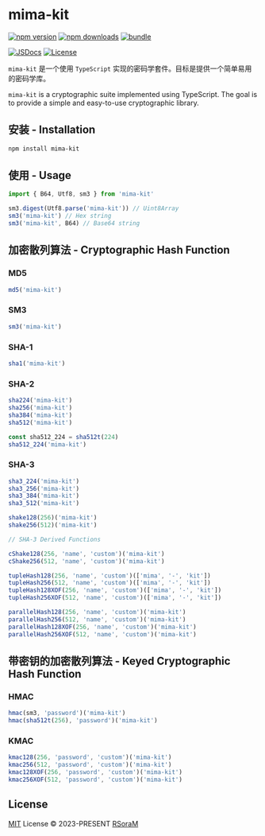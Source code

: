 # mima-kit

[![npm version][npm-version-src]][npm-version-href]
[![npm downloads][npm-downloads-src]][npm-downloads-href]
[![bundle][bundle-src]][bundle-href]

[![JSDocs][jsdocs-src]][jsdocs-href]
[![License][license-src]][license-href]

`mima-kit` 是一个使用 `TypeScript` 实现的密码学套件。目标是提供一个简单易用的密码学库。

`mima-kit` is a cryptographic suite implemented using TypeScript. The goal is to provide a simple and easy-to-use cryptographic library.

## 安装 - Installation

```bash
npm install mima-kit
```

## 使用 - Usage

```typescript
import { B64, Utf8, sm3 } from 'mima-kit'

sm3.digest(Utf8.parse('mima-kit')) // Uint8Array
sm3('mima-kit') // Hex string
sm3('mima-kit', B64) // Base64 string
```

## 加密散列算法 - Cryptographic Hash Function

### MD5

```typescript
md5('mima-kit')
```

### SM3

```typescript
sm3('mima-kit')
```

### SHA-1

```typescript
sha1('mima-kit')
```

### SHA-2

```typescript
sha224('mima-kit')
sha256('mima-kit')
sha384('mima-kit')
sha512('mima-kit')

const sha512_224 = sha512t(224)
sha512_224('mima-kit')
```

### SHA-3

```typescript
sha3_224('mima-kit')
sha3_256('mima-kit')
sha3_384('mima-kit')
sha3_512('mima-kit')

shake128(256)('mima-kit')
shake256(512)('mima-kit')

// SHA-3 Derived Functions

cShake128(256, 'name', 'custom')('mima-kit')
cShake256(512, 'name', 'custom')('mima-kit')

tupleHash128(256, 'name', 'custom')(['mima', '-', 'kit'])
tupleHash256(512, 'name', 'custom')(['mima', '-', 'kit'])
tupleHash128XOF(256, 'name', 'custom')(['mima', '-', 'kit'])
tupleHash256XOF(512, 'name', 'custom')(['mima', '-', 'kit'])

parallelHash128(256, 'name', 'custom')('mima-kit')
parallelHash256(512, 'name', 'custom')('mima-kit')
parallelHash128XOF(256, 'name', 'custom')('mima-kit')
parallelHash256XOF(512, 'name', 'custom')('mima-kit')
```

## 带密钥的加密散列算法 - Keyed Cryptographic Hash Function

### HMAC

```typescript
hmac(sm3, 'password')('mima-kit')
hmac(sha512t(256), 'password')('mima-kit')
```

### KMAC

```typescript
kmac128(256, 'password', 'custom')('mima-kit')
kmac256(512, 'password', 'custom')('mima-kit')
kmac128XOF(256, 'password', 'custom')('mima-kit')
kmac256XOF(512, 'password', 'custom')('mima-kit')
```

## License

[MIT](./LICENSE) License © 2023-PRESENT [RSoraM](https://github.com/RSoraM)

<!-- Badges -->

[npm-version-src]: https://img.shields.io/npm/v/mima-kit?style=for-the-badge
[npm-version-href]: https://npmjs.com/package/mima-kit

[npm-downloads-src]: https://img.shields.io/npm/dm/mima-kit?style=for-the-badge
[npm-downloads-href]: https://npmjs.com/package/mima-kit

[bundle-src]: https://img.shields.io/bundlephobia/minzip/mima-kit?style=for-the-badge&label=minzip
[bundle-href]: https://bundlephobia.com/result?p=mima-kit

[license-src]: https://img.shields.io/github/license/RSoraM/mima-kit.svg?style=for-the-badge
[license-href]: https://github.com/RSoraM/mima-kit/blob/main/LICENSE

[jsdocs-src]: https://img.shields.io/badge/jsDocs-reference-pink?style=for-the-badge
[jsdocs-href]: https://www.jsdocs.io/package/mima-kit
